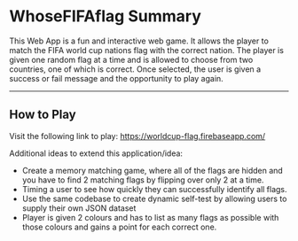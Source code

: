 # WhoseFIFAflag Summary
This Web App is a fun and interactive web game. It allows the player to match the FIFA world cup nations flag with the correct nation. The player is given one random flag at a time and is allowed to choose from two countries, one of which is correct. Once selected, the user is given a success or fail message and the opportunity to play again.

---
How to Play
---
Visit the following link to play: https://worldcup-flag.firebaseapp.com/


Additional ideas to extend this application/idea:

* Create a memory matching game, where all of the flags are hidden and you have to find 2 matching flags by flipping over only 2 at a time.
* Timing a user to see how quickly they can successfully identify all flags.
* Use the same codebase to create dynamic self-test by allowing users to supply their own JSON dataset
* Player is given 2 colours and has to list as many flags as possible with those colours and gains a point for each correct one.



